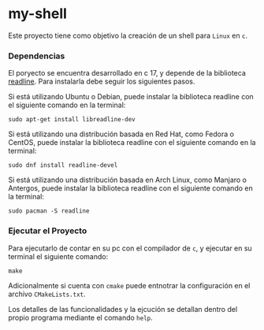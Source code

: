 # my-shell

Este proyecto tiene como objetivo la creación de un shell para `Linux` en `c`.

### Dependencias

El poryecto se encuentra desarrollado en c 17, y depende de la biblioteca 
<a href="https://tiswww.case.edu/php/chet/readline/rltop.html">readline</a>.
Para instalarla debe seguir los siguientes pasos.

Si está utilizando Ubuntu o Debian, puede instalar la biblioteca readline con el siguiente comando en la terminal:

```
sudo apt-get install libreadline-dev
```
Si está utilizando una distribución basada en Red Hat, como Fedora o CentOS, puede instalar la biblioteca readline con el siguiente comando en la terminal:
```
sudo dnf install readline-devel
```
Si está utilizando una distribución basada en Arch Linux, como Manjaro o Antergos, puede instalar la biblioteca readline con el siguiente comando en la terminal:
```
sudo pacman -S readline
```

### Ejecutar el Proyecto

Para ejecutarlo de contar en su pc con el compilador de `c`, y ejecutar en su
terminal el siguiente comando:

```
make
```

Adicionalmente si cuenta con `cmake` puede entnotrar la configuración en el archivo
`CMakeLists.txt`.

Los detalles de las funcionalidades y la ejcución se detallan dentro del propio
programa mediante el comando `help`.